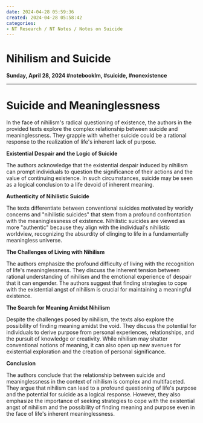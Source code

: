```yaml
---
date: 2024-04-28 05:59:36
created: 2024-04-28 05:58:42
categories:
- NT Research / NT Notes / Notes on Suicide
---
```


# **Nihilism and Suicide**

**Sunday, April 28, 2024 #notebooklm, #suicide, #nonexistence**

* * *

# **Suicide and Meaninglessness**

In the face of nihilism's radical questioning of existence, the authors in the provided texts explore the complex relationship between suicide and meaninglessness. They grapple with whether suicide could be a rational response to the realization of life's inherent lack of purpose.

**Existential Despair and the Logic of Suicide**

The authors acknowledge that the existential despair induced by nihilism can prompt individuals to question the significance of their actions and the value of continuing existence. In such circumstances, suicide may be seen as a logical conclusion to a life devoid of inherent meaning.

**Authenticity of Nihilistic Suicide**

The texts differentiate between conventional suicides motivated by worldly concerns and "nihilistic suicides" that stem from a profound confrontation with the meaninglessness of existence. Nihilistic suicides are viewed as more "authentic" because they align with the individual's nihilistic worldview, recognizing the absurdity of clinging to life in a fundamentally meaningless universe.

**The Challenges of Living with Nihilism**

The authors emphasize the profound difficulty of living with the recognition of life's meaninglessness. They discuss the inherent tension between rational understanding of nihilism and the emotional experience of despair that it can engender. The authors suggest that finding strategies to cope with the existential angst of nihilism is crucial for maintaining a meaningful existence.

**The Search for Meaning Amidst Nihilism**

Despite the challenges posed by nihilism, the texts also explore the possibility of finding meaning amidst the void. They discuss the potential for individuals to derive purpose from personal experiences, relationships, and the pursuit of knowledge or creativity. While nihilism may shatter conventional notions of meaning, it can also open up new avenues for existential exploration and the creation of personal significance.

**Conclusion**

The authors conclude that the relationship between suicide and meaninglessness in the context of nihilism is complex and multifaceted. They argue that nihilism can lead to a profound questioning of life's purpose and the potential for suicide as a logical response. However, they also emphasize the importance of seeking strategies to cope with the existential angst of nihilism and the possibility of finding meaning and purpose even in the face of life's inherent meaninglessness.